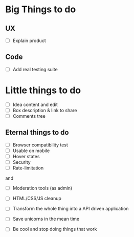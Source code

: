 # Big Things to do

## UX

- [ ] Explain product

## Code

- [ ] Add real testing suite

# Little things to do

- [ ] Idea content and edit
- [ ] Box description & link to share
- [ ] Comments tree 

## Eternal things to do

- [ ] Browser compatibility test
- [ ] Usable on mobile
- [ ] Hover states
- [ ] Security
- [ ] Rate-limitation

and

- [ ] Moderation tools (as admin)
- [ ] HTML/CSS/JS cleanup
- [ ] Transform the whole thing into a API driven application
- [ ] Save unicorns in the mean time 
- [ ] Be cool and stop doing things that work

